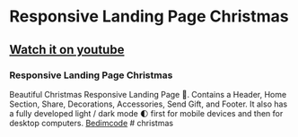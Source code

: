 # Responsive Landing Page Christmas
## [Watch it on youtube](https://youtu.be/RTIueV7zERY)
### Responsive Landing Page Christmas
Beautiful Christmas Responsive Landing Page 🎄. Contains a Header, Home Section, Share, Decorations, Accessories, Send Gift, and Footer. It also has a fully developed light / dark mode 🌓 first for mobile devices and then for desktop computers.
[Bedimcode](https://www.youtube.com/c/Bedimcode)
#   c h r i s t m a s  
 